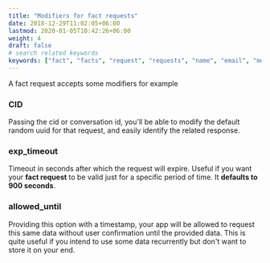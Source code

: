 ```yaml
---
title: "Modifiers for fact requests"
date: 2018-12-29T11:02:05+06:00
lastmod: 2020-01-05T10:42:26+06:00
weight: 4
draft: false
# search related keywords
keywords: ["fact", "facts", "request", "requests", "name", "email", "modifiers", "options"]
---
```


A fact request accepts some modifiers for example

### CID

Passing the cid or conversation id, you'll be able to modify the default random uuid for that request, and easily identify the related response.


### exp_timeout

Timeout in seconds after which the request will expire. Useful if you want your **fact request** to be valid just for a specific period of time. It **defaults to 900 seconds**.

### allowed_until

Providing this option with a timestamp, your app will be allowed to request this same data without user confirmation until the provided data. 
This is quite useful if you intend to use some data recurrently but don't want to store it on your end.